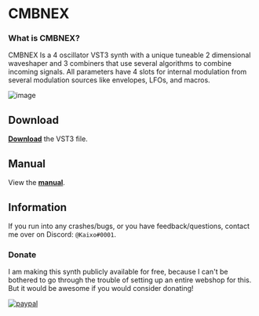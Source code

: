 
# CMBNEX

### What is CMBNEX?
CMBNEX Is a 4 oscillator VST3 synth with a unique tuneable 2 dimensional waveshaper and 3 combiners that use several algorithms to combine incoming signals. All parameters have 4 slots for internal modulation from several modulation sources like envelopes, LFOs, and macros.

![image](https://kaixo.me/assets/CMBNEX/CMBNEX3.png)

## Download
[**Download**](https://github.com/KaixoCode/CMBNEX/releases) the VST3 file.

## Manual
View the [**manual**](https://github.com/KaixoCode/CMBNEX/wiki/Manual).

## Information
If you run into any crashes/bugs, or you have feedback/questions, contact me over on Discord: `@Kaixo#0001`.

### Donate
I am making this synth publicly available for free, because I can't be bothered to go through the trouble
of setting up an entire webshop for this. But it would be awesome if you would consider donating!

[![paypal](https://img.shields.io/badge/Donate-PayPal-green.svg)](https://www.paypal.me/kaixo1/10)
